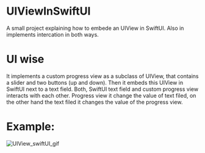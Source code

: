 # UIViewInSwiftUI
A small project explaining how to embede an UIView in SwiftUI.
Also in implements intercation in both ways.

# UI wise
It implements a custom progress view as a subclass of UIView, that contains a slider and two buttons (up and down).
Then it embeds this UIView in SwiftUI next to a text field. Both, SwiftUI text field and custom progress view interacts with each other.
Progress view it change the value of text filed, on the other hand the text filed it changes the value of the progress view.
 
# Example:

![UIView_swiftUI_gif](https://user-images.githubusercontent.com/31770066/153535914-72b2b86e-31a1-4d02-925e-30913f932343.gif)


